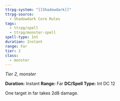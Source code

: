 ```yaml
---
ttrpg-system: "[[Shadowdark]]"
ttrpg-source:
  - Shadowdark Core Rules
tags:
  - ttrpg/spell
  - ttrpg/monster-spell
spell-type: Int
duration: Instant
range: Far
tier: 2
class:
  - monster
---
```

*Tier 2, monster*

**Duration:** Instant
**Range:** Far
**DC/Spell Type:** Int DC 12

One target in far takes 2d8 damage.
